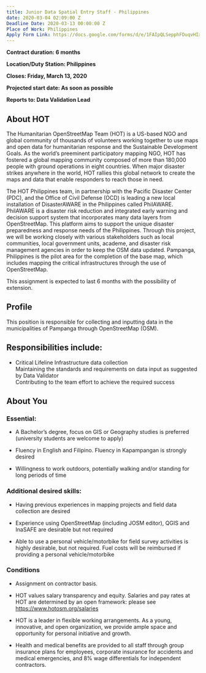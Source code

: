 ```yaml
---
title: Junior Data Spatial Entry Staff - Philippines
date: 2020-03-04 02:09:00 Z
Deadline Date: 2020-03-13 00:00:00 Z
Place of Work: Philippines
Apply Form Link: https://docs.google.com/forms/d/e/1FAIpQLSepphFDuqvHIx51FwbMMbl2r7fU2kGYTihw7wSs7TKllGp93g/viewform
---
```


**Contract duration: 6 months**

**Location/Duty Station: Philippines**

**Closes: Friday, March 13, 2020**

**Projected start date: As soon as possible**

**Reports to: Data Validation Lead**

## About HOT

The Humanitarian OpenStreetMap Team (HOT) is a US-based NGO and global community of thousands of volunteers working together to use maps and open data for humanitarian response and the Sustainable Development Goals. As the world’s preeminent participatory mapping NGO, HOT has fostered a global mapping community composed of more than 180,000 people with ground operations in eight countries. When major disaster strikes anywhere in the world, HOT rallies this global network to create the maps and data that enable responders to reach those in need.

The HOT Philippines team, in partnership with the Pacific Disaster Center (PDC), and the Office of Civil Defense (OCD) is leading a new local installation of DisasterAWARE in the Philippines called PhilAWARE. PhilAWARE is a disaster risk reduction and integrated early warning and decision support system that incorporates many data layers from OpenStreetMap. This platform aims to support the unique disaster preparedness and response needs of the Philippines. Through this project, we will be working closely with various stakeholders such as local communities, local government units, academe, and disaster risk management agencies in order to keep the OSM data updated. Pampanga, Philippines is the pilot area for the completion of the base map, which includes mapping the critical infrastructures through the use of OpenStreetMap.

This assignment is expected to last 6 months with the possibility of extension.

## Profile

This position is responsible for collecting and inputting data in the municipalities of Pampanga through OpenStreetMap (OSM).

## Responsibilities include:

* Critical Lifeline Infrastructure data collection\
  Maintaining the standards and requirements on data input as suggested by Data Validator \
  Contributing to the team effort to achieve the required success

## About You

### Essential:

* A Bachelor’s degree, focus on GIS or Geography studies is preferred (university students are welcome to apply)

* Fluency in English and Filipino. Fluency in Kapampangan is strongly desired

* Willingness to work outdoors, potentially walking and/or standing for long periods of time
  

### Additional desired skills:

* Having previous experiences in mapping projects and field data collection are desired

* Experience using OpenStreetMap (including JOSM editor), QGIS and InaSAFE are desirable but not required

* Able to use a personal vehicle/motorbike for field survey activities is highly desirable, but not required. Fuel costs will be reimbursed if providing a personal vehicle/motorbike

### Conditions

* Assignment on contractor basis.

* HOT values salary transparency and equity. Salaries and pay rates at HOT are determined by an open framework: please see https://www.hotosm.org/salaries

* HOT is a leader in flexible working arrangements. As a young, innovative, and open organization, we provide ample space and opportunity for personal initiative and growth.

* Health and medical benefits are provided to all staff through group insurance plans for employees, corporate insurance for accidents and medical emergencies, and 8% wage differentials for independent contractors.